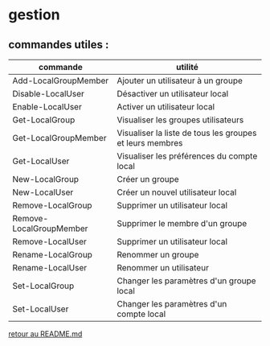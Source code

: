 # gestion

## commandes utiles :



|commande |utilité |
|-------|-----------|
|Add-LocalGroupMember | Ajouter un utilisateur à un groupe|
|Disable-LocalUser | Désactiver un utilisateur local|
|Enable-LocalUser | Activer un utilisateur local|
|Get-LocalGroup | Visualiser les groupes utilisateurs|
|Get-LocalGroupMember | Visualiser la liste de tous les groupes et leurs membres|
|Get-LocalUser | Visualiser les préférences du compte local|
|New-LocalGroup | Créer un groupe|
|New-LocalUser | Créer un nouvel utilisateur local|
|Remove-LocalGroup | Supprimer un utilisateur local|
|Remove-LocalGroupMember | Supprimer le membre d'un groupe|
|Remove-LocalUser | Supprimer un utilisateur local|
|Rename-LocalGroup | Renommer un groupe|
|Rename-LocalUser | Renommer un utilisateur|
|Set-LocalGroup | Changer les paramètres d'un groupe local|
|Set-LocalUser | Changer les paramètres d'un compte local|










[retour au README.md](https://github.com/LBROCHARD/cours-linux)
